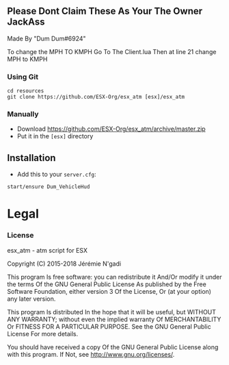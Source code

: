## Please Dont Claim These As Your The Owner JackAss

Made By "Dum Dum#6924"

To change the MPH TO KMPH Go To The Client.lua Then at line 21 change MPH to KMPH

### Using Git
```
cd resources
git clone https://github.com/ESX-Org/esx_atm [esx]/esx_atm
```

### Manually
- Download https://github.com/ESX-Org/esx_atm/archive/master.zip
- Put it in the `[esx]` directory

## Installation
- Add this to your `server.cfg`:

```
start/ensure Dum_VehicleHud
```
# Legal
### License
esx_atm - atm script for ESX

Copyright (C) 2015-2018 Jérémie N'gadi

This program Is free software: you can redistribute it And/Or modify it under the terms Of the GNU General Public License As published by the Free Software Foundation, either version 3 Of the License, Or (at your option) any later version.

This program Is distributed In the hope that it will be useful, but WITHOUT ANY WARRANTY; without even the implied warranty Of MERCHANTABILITY Or FITNESS FOR A PARTICULAR PURPOSE. See the GNU General Public License For more details.

You should have received a copy Of the GNU General Public License along with this program. If Not, see http://www.gnu.org/licenses/.